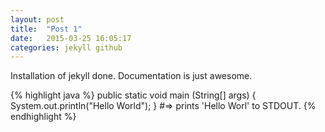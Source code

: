 ```yaml
---
layout: post
title:  "Post 1"
date:   2015-03-25 16:05:17
categories: jekyll github
---
```

Installation of jekyll done. Documentation is just awesome.

{% highlight java %}
public static void main (String[] args) {
    System.out.println("Hello World");
}
#=> prints 'Hello Worl' to STDOUT.
{% endhighlight %}
